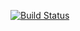 [![Build Status](https://travis-ci.org/StevenSiddall/CSE110Lab5.svg?branch=master)](https://travis-ci.org/StevenSiddall/CSE110Lab5)